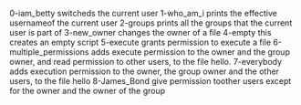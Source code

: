 0-iam_betty switcheds the current user
1-who_am_i prints the effective usernameof the current user
2-groups prints all the groups that the current user is part of
3-new_owner changes the owner of a file
4-empty this creates an empty script
5-execute grants permission to execute a file
6-multiple_permissions adds execute permission to the owner and the group owner, and read permission to other users, to the file hello.
7-everybody adds execution permission to the owner, the group owner and the other users, to the file hello
8-James_Bond give permission toother users except for the owner and the owner of the group
